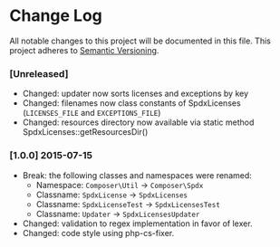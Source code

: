 # Change Log

All notable changes to this project will be documented in this file.
This project adheres to [Semantic Versioning](http://semver.org/).

### [Unreleased]

  * Changed: updater now sorts licenses and exceptions by key
  * Changed: filenames now class constants of SpdxLicenses (`LICENSES_FILE` and `EXCEPTIONS_FILE`)
  * Changed: resources directory now available via static method SpdxLicenses::getResourcesDir()

### [1.0.0] 2015-07-15

  * Break: the following classes and namespaces were renamed:
    - Namespace: `Composer\Util` -> `Composer\Spdx`
    - Classname: `SpdxLicense` -> `SpdxLicenses`
    - Classname: `SpdxLicenseTest` -> `SpdxLicensesTest`
    - Classname: `Updater` -> `SpdxLicensesUpdater`
  * Changed: validation to regex implementation in favor of lexer.
  * Changed: code style using php-cs-fixer.
